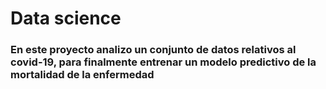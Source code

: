# Data science
### En este proyecto analizo un conjunto de datos relativos al covid-19, para finalmente entrenar un modelo predictivo de la mortalidad de la enfermedad
